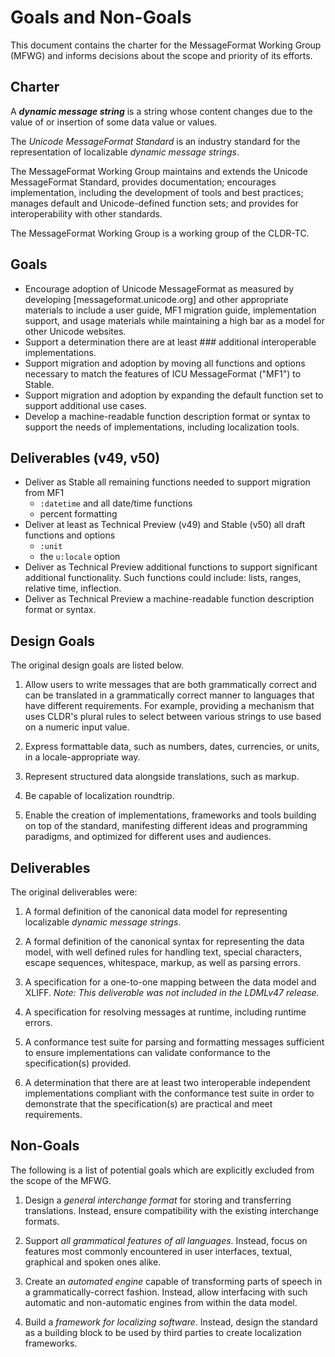 # Goals and Non-Goals

This document contains the charter for the MessageFormat Working Group (MFWG)
and informs decisions about the scope and priority of its efforts.

## Charter

A **_dynamic message string_** is a string whose content changes due to the value of or insertion
of some data value or values.

The _Unicode MessageFormat Standard_ is an industry standard for the representation
of localizable _dynamic message strings_.

The MessageFormat Working Group maintains and extends the Unicode MessageFormat Standard,
provides documentation;
encourages implementation, including the development of tools and best practices;
manages default and Unicode-defined function sets;
and provides for interoperability with other standards.

The MessageFormat Working Group is a working group of the CLDR-TC.

## Goals

- Encourage adoption of Unicode MessageFormat as measured by developing [messageformat.unicode.org]
  and other appropriate materials to include a user guide, MF1 migration guide,
  implementation support, and usage materials while maintaining a high bar 
  as a model for other Unicode websites.
- Support a determination there are at least ### additional interoperable implementations.
- Support migration and adoption by moving all functions and options necessary to match the features of
  ICU MessageFormat ("MF1") to Stable.
- Support migration and adoption by expanding the default function set to support
  additional use cases.
- Develop a machine-readable function description format or syntax to support the needs of
  implementations, including localization tools.

## Deliverables (v49, v50)

- Deliver as Stable all remaining functions needed to support migration from MF1
  - `:datetime` and all date/time functions
  - percent formatting
- Deliver at least as Technical Preview (v49) and Stable (v50) all draft functions and options
  - `:unit`
  - the `u:locale` option
- Deliver as Technical Preview additional functions to support significant additional functionality.
  Such functions could include: lists, ranges, relative time, inflection.
- Deliver as Technical Preview a machine-readable function description format or syntax.

## Design Goals

The original design goals are listed below.

1. Allow users to write messages that are both grammatically
   correct and can be translated in a grammatically correct manner
   to languages that have different requirements.
   For example, providing a mechanism that uses CLDR's plural rules
   to select between various strings to use based on a numeric input value.

3.  Express formattable data, such as numbers, dates, currencies, or units,
    in a locale-appropriate way.

4.  Represent structured data alongside translations, such as markup.

5.  Be capable of localization roundtrip.

6.  Enable the creation of implementations, frameworks and tools building on
    top of the standard, manifesting different ideas and programming paradigms,
    and optimized for different uses and audiences.

## Deliverables

The original deliverables were:

1.  A formal definition of the canonical data model for representing
    localizable _dynamic message strings_.

2.  A formal definition of the canonical syntax for representing the data
    model, with well defined rules for handling text, special characters,
    escape sequences, whitespace, markup, as well as parsing errors.

3.  A specification for a one-to-one mapping between the data model and XLIFF.
    _Note: This deliverable was not included in the LDMLv47 release._ 

4.  A specification for resolving messages at runtime, including
    runtime errors.

5.  A conformance test suite for parsing and formatting messages sufficient to
    ensure implementations can validate conformance to the specification(s) provided.

6.  A determination that there are at least two interoperable independent implementations
    compliant with the conformance test suite in order to demonstrate that the
    specification(s) are practical and meet requirements.

## Non-Goals

The following is a list of potential goals which are explicitly excluded from
the scope of the MFWG.

1.  Design a _general interchange format_ for storing and transferring
    translations. Instead, ensure compatibility with the existing interchange
    formats.

2.  Support _all grammatical features of all languages_. Instead, focus on
    features most commonly encountered in user interfaces, textual, graphical
    and spoken ones alike.

3.  Create an _automated engine_ capable of transforming parts of speech in
    a grammatically-correct fashion. Instead, allow interfacing with such
    automatic and non-automatic engines from within the data model.

4.  Build a _framework for localizing software_. Instead, design the standard
    as a building block to be used by third parties to create localization
    frameworks.
